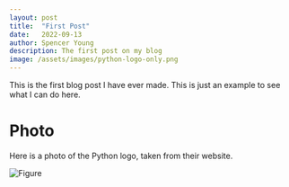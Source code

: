 ```yaml
---
layout: post
title:  "First Post"
date:   2022-09-13
author: Spencer Young
description: The first post on my blog
image: /assets/images/python-logo-only.png
---
```


This is the first blog post I have ever made. This is just an example to see what I can do here.

# Photo

Here is a photo of the Python logo, taken from their website.

<!-- <img src="https://raw.githubusercontent.com/SpencerYoung66/stat386-projects/raw/main/assets/images/python-logo-only.png", alt="", style=width:100px;"/> -->

![Figure](https://raw.githubusercontent.com/SpencerYoung66/stat386-projects/raw/main/assets/images/python-logo-only.png)


